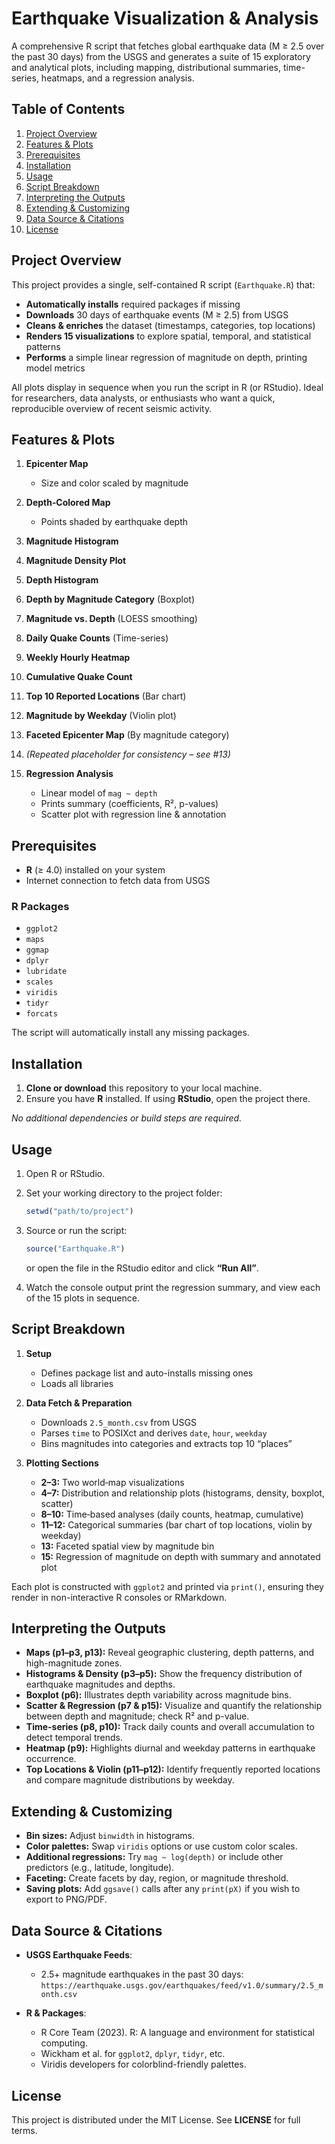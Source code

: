 # Earthquake Visualization & Analysis
A comprehensive R script that fetches global earthquake data (M ≥ 2.5 over the past 30 days) from the USGS and generates a suite of 15 exploratory and analytical plots, including mapping, distributional summaries, time-series, heatmaps, and a regression analysis.

## Table of Contents

1. [Project Overview](#project-overview)
2. [Features & Plots](#features--plots)
3. [Prerequisites](#prerequisites)
4. [Installation](#installation)
5. [Usage](#usage)
6. [Script Breakdown](#script-breakdown)
7. [Interpreting the Outputs](#interpreting-the-outputs)
8. [Extending & Customizing](#extending--customizing)
9. [Data Source & Citations](#data-source--citations)
10. [License](#license)

## Project Overview

This project provides a single, self-contained R script (`Earthquake.R`) that:

* **Automatically installs** required packages if missing
* **Downloads** 30 days of earthquake events (M ≥ 2.5) from USGS
* **Cleans & enriches** the dataset (timestamps, categories, top locations)
* **Renders 15 visualizations** to explore spatial, temporal, and statistical patterns
* **Performs** a simple linear regression of magnitude on depth, printing model metrics

All plots display in sequence when you run the script in R (or RStudio). Ideal for researchers, data analysts, or enthusiasts who want a quick, reproducible overview of recent seismic activity.

## Features & Plots

1. **Epicenter Map**

   * Size and color scaled by magnitude
2. **Depth‐Colored Map**

   * Points shaded by earthquake depth
3. **Magnitude Histogram**
4. **Magnitude Density Plot**
5. **Depth Histogram**
6. **Depth by Magnitude Category** (Boxplot)
7. **Magnitude vs. Depth** (LOESS smoothing)
8. **Daily Quake Counts** (Time-series)
9. **Weekly Hourly Heatmap**
10. **Cumulative Quake Count**
11. **Top 10 Reported Locations** (Bar chart)
12. **Magnitude by Weekday** (Violin plot)
13. **Faceted Epicenter Map** (By magnitude category)
14. *(Repeated placeholder for consistency – see #13)*
15. **Regression Analysis**

    * Linear model of `mag ~ depth`
    * Prints summary (coefficients, R², p-values)
    * Scatter plot with regression line & annotation

## Prerequisites

* **R** (≥ 4.0) installed on your system
* Internet connection to fetch data from USGS

### R Packages

* `ggplot2`
* `maps`
* `ggmap`
* `dplyr`
* `lubridate`
* `scales`
* `viridis`
* `tidyr`
* `forcats`

The script will automatically install any missing packages.

## Installation

1. **Clone or download** this repository to your local machine.
2. Ensure you have **R** installed. If using **RStudio**, open the project there.

*No additional dependencies or build steps are required.*

## Usage

1. Open R or RStudio.
2. Set your working directory to the project folder:

   ```r
   setwd("path/to/project")
   ```
3. Source or run the script:

   ```r
   source("Earthquake.R")
   ```

   or open the file in the RStudio editor and click **“Run All”**.
4. Watch the console output print the regression summary, and view each of the 15 plots in sequence.

## Script Breakdown

1. **Setup**

   * Defines package list and auto-installs missing ones
   * Loads all libraries

2. **Data Fetch & Preparation**

   * Downloads `2.5_month.csv` from USGS
   * Parses `time` to POSIXct and derives `date`, `hour`, `weekday`
   * Bins magnitudes into categories and extracts top 10 “places”

3. **Plotting Sections**

   * **2–3:** Two world‐map visualizations
   * **4–7:** Distribution and relationship plots (histograms, density, boxplot, scatter)
   * **8–10:** Time‐based analyses (daily counts, heatmap, cumulative)
   * **11–12:** Categorical summaries (bar chart of top locations, violin by weekday)
   * **13:** Faceted spatial view by magnitude bin
   * **15:** Regression of magnitude on depth with summary and annotated plot

Each plot is constructed with `ggplot2` and printed via `print()`, ensuring they render in non-interactive R consoles or RMarkdown.

## Interpreting the Outputs

* **Maps (p1–p3, p13):** Reveal geographic clustering, depth patterns, and high-magnitude zones.
* **Histograms & Density (p3–p5):** Show the frequency distribution of earthquake magnitudes and depths.
* **Boxplot (p6):** Illustrates depth variability across magnitude bins.
* **Scatter & Regression (p7 & p15):** Visualize and quantify the relationship between depth and magnitude; check R² and p-value.
* **Time-series (p8, p10):** Track daily counts and overall accumulation to detect temporal trends.
* **Heatmap (p9):** Highlights diurnal and weekday patterns in earthquake occurrence.
* **Top Locations & Violin (p11–p12):** Identify frequently reported locations and compare magnitude distributions by weekday.

## Extending & Customizing

* **Bin sizes:** Adjust `binwidth` in histograms.
* **Color palettes:** Swap `viridis` options or use custom color scales.
* **Additional regressions:** Try `mag ~ log(depth)` or include other predictors (e.g., latitude, longitude).
* **Faceting:** Create facets by day, region, or magnitude threshold.
* **Saving plots:** Add `ggsave()` calls after any `print(pX)` if you wish to export to PNG/PDF.

## Data Source & Citations

* **USGS Earthquake Feeds**:

  * 2.5+ magnitude earthquakes in the past 30 days:
    `https://earthquake.usgs.gov/earthquakes/feed/v1.0/summary/2.5_month.csv`
* **R & Packages**:

  * R Core Team (2023). R: A language and environment for statistical computing.
  * Wickham et al. for `ggplot2`, `dplyr`, `tidyr`, etc.
  * Viridis developers for colorblind-friendly palettes.

## License

This project is distributed under the MIT License. See **LICENSE** for full terms.
